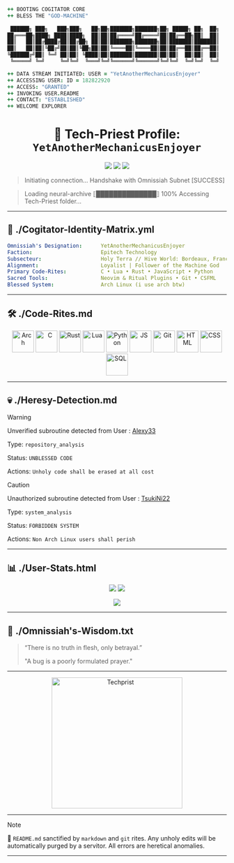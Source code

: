 <!-- README.md - GitHub/Cogitator Profile for YetAnotherMechanicusEnjoyer -->

```coffeescript
++ BOOTING COGITATOR CORE
++ BLESS THE "GOD-MACHINE"
  
 ██████╗ ███╗   ███╗███╗   ██╗██╗███████╗███████╗██╗ █████╗ ██╗  ██╗
██╔═══██╗████╗ ████║████╗  ██║██║██╔════╝██╔════╝██║██╔══██╗██║  ██║
██║   ██║██╔████╔██║██╔██╗ ██║██║███████╗███████╗██║███████║███████║
██║   ██║██║╚██╔╝██║██║╚██╗██║██║╚════██║╚════██║██║██╔══██║██╔══██║
╚██████╔╝██║ ╚═╝ ██║██║ ╚████║██║███████║███████║██║██║  ██║██║  ██║
 ╚═════╝ ╚═╝     ╚═╝╚═╝  ╚═══╝╚═╝╚══════╝╚══════╝╚═╝╚═╝  ╚═╝╚═╝  ╚═╝

++ DATA STREAM INITIATED: USER = "YetAnotherMechanicusEnjoyer"
++ ACCESSING USER: ID = 182822920
++ ACCESS: "GRANTED"
++ INVOKING USER.README
++ CONTACT: "ESTABLISHED"
++ WELCOME EXPLORER
```

<h1 align="center">🔧 Tech-Priest Profile: <code>YetAnotherMechanicusEnjoyer</code></h1>

<p align="center">
  <img src="https://komarev.com/ghpvc/?username=YetAnotherMechanicusEnjoyer&label=Cogitator+Scans&color=ff0000&style=flat-square" />
  <img src="https://img.shields.io/badge/Machine%20Spirit-Stable%E2%9C%94-00ff99?style=flat-square" />
  <img src="https://img.shields.io/badge/Sceau%20de%20puret%C3%A9-Code%20Valid%C3%A9-red?style=flat-square" />
</p>

> Initiating connection... Handshake with Omnissiah Subnet [SUCCESS]

> Loading neural-archive ⟦██████████████⟧ 100% Accessing Tech-Priest folder...

---

## 🧠 ./Cogitator-Identity-Matrix.yml

```yaml
Omnissiah's Designation:      YetAnotherMechanicusEnjoyer
Faction:                      Epitech Technology
Subsecteur:                   Holy Terra // Hive World: Bordeaux, France
Alignment:                    Loyalist | Follower of the Machine God
Primary Code-Rites:           C • Lua • Rust • JavaScript • Python
Sacred Tools:                 Neovim & Ritual Plugins • Git • CSFML
Blessed System:               Arch Linux (i use arch btw)
```

---

## 🛠️ ./Code-Rites.md
<p align="center"> <img alt="Arch" src="https://img.icons8.com/?size=100&id=7seppVX8x2nf&format=png&color=000000" height="50" /> <img alt="C" src="https://upload.wikimedia.org/wikipedia/commons/1/19/C_Logo.png" height="50" /> <img alt="Rust" src="https://img.icons8.com/?size=100&id=U41Than0pWOW&format=png&color=FF4D00" height="50" /> <img alt="Lua" src="https://img.icons8.com/?size=100&id=vFFJFfHoOHvj&format=png&color=000000" height="50" /> <img alt="Python" src="https://cdn.jsdelivr.net/gh/devicons/devicon/icons/python/python-original.svg" height="50" /> <img alt="JS" src="https://img.icons8.com/?size=100&id=108784&format=png&color=000000" height="50" /> <img alt="Git" src="https://img.icons8.com/?size=100&id=20906&format=png&color=000000" height="50" /> <img alt="HTML" src="https://img.icons8.com/?size=100&id=20909&format=png&color=000000" height="50" /> <img alt="CSS" src="https://img.icons8.com/?size=100&id=7gdY5qNXaKC0&format=png&color=000000" height="50" /> <img alt="SQL" src="https://img.icons8.com/?size=100&id=RO6Tm3NdrSGE&format=png&color=000000" height="50" />  </p>

---

## 💀 ./Heresy-Detection.md
> [!WARNING]
> Unverified subroutine detected from User : [Alexy33](https://github.com/Alexy33)
> 
> Type: `repository_analysis`
>
> Status: `UNBLESSED CODE`
>
> Actions: `Unholy code shall be erased at all cost`

> [!CAUTION]
> Unauthorized subroutine detected from User : [TsukiNi22](https://github.com/TsukiNi22)
>
> Type: `system_analysis`
>
> Status: `FORBIDDEN SYSTEM`
>
> Actions: `Non Arch Linux users shall perish`

---

## 📊 ./User-Stats.html
<p align="center"> <img src="https://github-readme-stats.vercel.app/api?username=YetAnotherMechanicusEnjoyer&theme=radical&show_icons=true&hide_border=true&count_private=true" /> <img src="https://github-readme-stats.vercel.app/api/top-langs/?username=YetAnotherMechanicusEnjoyer&theme=radical&show_icons=true&hide_border=true&layout=compact" /> </p> <p align="center"> <img src="https://github-readme-streak-stats.herokuapp.com/?user=YetAnotherMechanicusEnjoyer&theme=radical&hide_border=true" /> </p>

---

## 📜 ./Omnissiah's-Wisdom.txt
> “There is no truth in flesh, only betrayal.”
> 
> "A bug is a poorly formulated prayer."

---

<p align="center"> <img src="https://64.media.tumblr.com/b92ee183a5914d030ddbfd149aa90d9c/tumblr_nxe14k0dGL1tzqkfdo1_540.gifv" alt="Techprist" width="300" /> </p>

---

> [!NOTE]
> 🧾 `README.md` sanctified by `markdown` and `git` rites. Any unholy edits will be automatically purged by a servitor. All errors are heretical anomalies.

---
